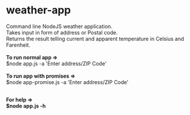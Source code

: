 # weather-app
Command line NodeJS weather application. </br>
Takes input in form of address or Postal code.</br>
Returns the result telling current and apparent temperature in Celsius and Farenheit.</br>
</br>
<b>To run normal app =></b></br>
$node app.js -a 'Enter address/ZIP Code'</br>
</br>
<b>To run app with promises =></b></br>
$node app-promise.js -a 'Enter address/ZIP Code'</br>
</br>

<b>For help =><b></br>
$node app.js -h</br>
